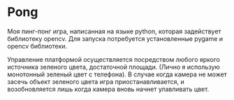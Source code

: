 # Pong
Моя пинг-понг игра, написанная на языке python, которая задействует библиотеку opencv. Для запуска потребуется установленные pygame и opencv библиотеки.

Управление платформой осуществляется посредством любого яркого источника зеленого цвета, достаточной площади. (Лично я использую монотонный зеленый цвет с телефона). В случае когда камера не может засечь объект зеленого цвета игра приостанавливается, и возобновляется лишь когда камера вновь начнет улавливать цвет.

